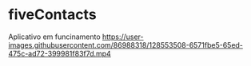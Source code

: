 # fiveContacts

Aplicativo em funcinamento
https://user-images.githubusercontent.com/86988318/128553508-6571fbe5-65ed-475c-ad72-399981f83f7d.mp4

